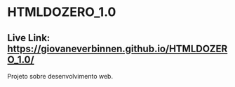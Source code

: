 # HTMLDOZERO_1.0

## Live Link: https://giovaneverbinnen.github.io/HTMLDOZERO_1.0/

Projeto sobre desenvolvimento web.
